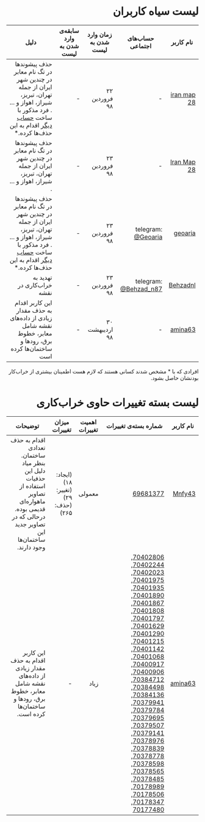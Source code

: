 <div dir=rtl>

# لیست سیاه کاربران

| نام کاربر | حساب‌های اجتماعی | زمان وارد شدن به لیست | سابقه‌ی وارد شدن به لیست | دلیل |
| ----- | ----- | ----- | ----- | ----- |
| [iran map 28](https://www.openstreetmap.org/user/iran%20map%2028) | - | ۲۲ فروردین ۹۸ | - | حذف پیشوند‌ها در تگ نام معابر در چندین شهر ایران از جمله تهران، تبریز، شیراز، اهواز و ... . فرد مذکور با ساخت [حساب دیگر](https://www.openstreetmap.org/user/Iran%20Map%20%2028) اقدام به این حذف‌ها کرده.* |
| [Iran Map 28](https://www.openstreetmap.org/user/Iran%20Map%20%2028) | - | ۲۳ فروردین ۹۸ | - | حذف پیشوند‌ها در تگ نام معابر در چندین شهر ایران از جمله تهران، تبریز، شیراز، اهواز و ... . |
| [geoaria](https://www.openstreetmap.org/user/geoaria) | telegram: [@Geoaria](https://t.me/Geoaria) | ۲۳ فروردین ۹۸ | - | حذف پیشوند‌ها در تگ نام معابر در چندین شهر ایران از جمله تهران، تبریز، شیراز، اهواز و ... . فرد مذکور با ساخت [حساب دیگر](https://www.openstreetmap.org/user/Iran%20Map%20%2028) اقدام به این حذف‌ها کرده.* |
| [Behzadnl](https://www.openstreetmap.org/user/Behzadnl) | telegram: [@Behzad_n87](https://t.me/Behzad_n87) | ۲۳ فروردین ۹۸ | - | تهدید به خراب‌کاری در نقشه |
| [amina63](https://www.openstreetmap.org/user/amina63) | - | ۳۰ اردیبهشت ۹۸ | - | این کاربر اقدام به حذف مقدار زیادی از داده‌های نقشه شامل معابر، خطوط برق، رود‌ها و ساختمان‌ها کرده است |

افرادی که با * مشخص شدند کسانی هستند که لازم هست اطمینان بیشتری از خراب‌کار بودنشان حاصل بشود.

# لیست بسته‌ تغییرات حاوی خراب‌کاری

| نام کاربر | شماره بسته‌ی تغییرات | اهمیت تغییرات | میزان تغییرات |  توضیحات |
| ----- | ----- | ----- | ----- | ----- |
| [Mnfy43](https://www.openstreetmap.org/user/Mnfy43) | [69681377](https://www.openstreetmap.org/changeset/69681377) | معمولی | (ایجاد: ۱۸) (تغییر: ۲۹) (حذف: ۲۶۵) | اقدام به حذف تعدادی ساختمان. بنظر میاد دلیل این حذفیات استفاده از تصاویر ماهواره‌ای قدیمی بوده. درحالی که در تصاویر جدید این ساختمان‌ها وجود دارند. |
| [amina63](https://www.openstreetmap.org/user/amina63) | [70402806](https://www.openstreetmap.org/changeset/70402806), [70402244](https://www.openstreetmap.org/changeset/70402244), [70402023](https://www.openstreetmap.org/changeset/70402023), [70401975](https://www.openstreetmap.org/changeset/70401975), [70401935](https://www.openstreetmap.org/changeset/70401935), [70401890](https://www.openstreetmap.org/changeset/70401890), [70401867](https://www.openstreetmap.org/changeset/70401867), [70401808](https://www.openstreetmap.org/changeset/70401808), [70401797](https://www.openstreetmap.org/changeset/70401797), [70401629](https://www.openstreetmap.org/changeset/70401629), [70401290](https://www.openstreetmap.org/changeset/70401290), [70401215](https://www.openstreetmap.org/changeset/70401215), [70401142](https://www.openstreetmap.org/changeset/70401142), [70401068](https://www.openstreetmap.org/changeset/70401068), [70400917](https://www.openstreetmap.org/changeset/70400917), [70400906](https://www.openstreetmap.org/changeset/70400906), [70384712](https://www.openstreetmap.org/changeset/70384712), [70384498](https://www.openstreetmap.org/changeset/70384498), [70384136](https://www.openstreetmap.org/changeset/70384136), [70379941](https://www.openstreetmap.org/changeset/70379941), [70379784](https://www.openstreetmap.org/changeset/70379784), [70379695](https://www.openstreetmap.org/changeset/70379695), [70379507](https://www.openstreetmap.org/changeset/70379507), [70379141](https://www.openstreetmap.org/changeset/70379141), [70378976](https://www.openstreetmap.org/changeset/70378976), [70378839](https://www.openstreetmap.org/changeset/70378839), [70378778](https://www.openstreetmap.org/changeset/70378778), [70378598](https://www.openstreetmap.org/changeset/70378598), [70378565](https://www.openstreetmap.org/changeset/70378565), [70378485](https://www.openstreetmap.org/changeset/70378485), [70178989](https://www.openstreetmap.org/changeset/70178989), [70178506](https://www.openstreetmap.org/changeset/70178506), [70178347](https://www.openstreetmap.org/changeset/70178347), [70177480](https://www.openstreetmap.org/changeset/70177480) | زیاد | - | این کاربر اقدام به حذف مقدار زیادی از داده‌های نقشه شامل معابر، خطوط برق، رود‌ها و ساختمان‌ها کرده است. |
